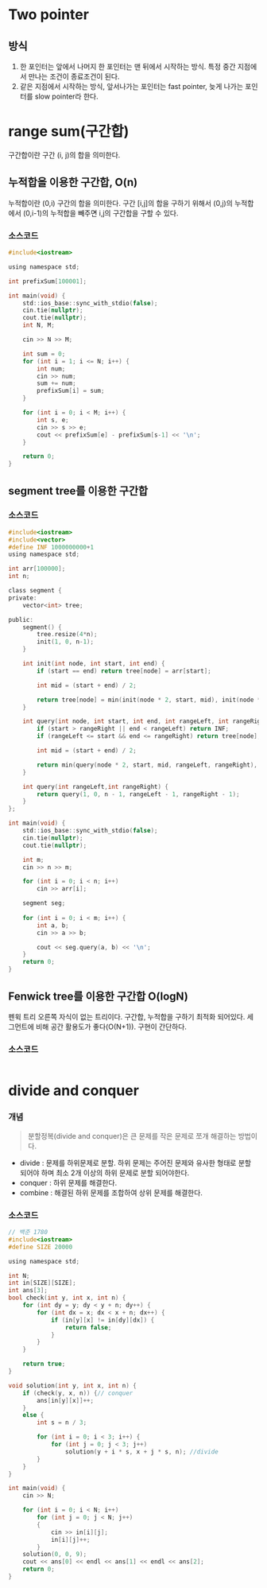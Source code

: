 # Two pointer
## 방식
1. 한 포인터는 앞에서 나머지 한 포인터는 맨 뒤에서 시작하는 방식. 특정 중간 지점에서 만나는 조건이 종료조건이 된다.
2. 같은 지점에서 시작하는 방식, 앞서나가는 포인터는 fast pointer, 늦게 나가는 포인터를 slow pointer라 한다.


# range sum(구간합)
구간합이란 구간 (i, j)의 합을 의미한다.


## 누적합을 이용한 구간합, O(n)
누적합이란 (0,i) 구간의 합을 의미한다. 구간 \[i,j\]의 합을 구하기 위해서 (0,j)의 누적합에서 (0,i-1)의 누적합을 빼주면 i,j의 구간합을 구할 수 있다.

### 소스코드
``` c
#include<iostream>

using namespace std;

int prefixSum[100001];

int main(void) {
	std::ios_base::sync_with_stdio(false);
	cin.tie(nullptr);
	cout.tie(nullptr);
	int N, M;

	cin >> N >> M;

	int sum = 0;
	for (int i = 1; i <= N; i++) {
		int num;
		cin >> num;
		sum += num;
		prefixSum[i] = sum;
	}

	for (int i = 0; i < M; i++) {
		int s, e;
		cin >> s >> e;
		cout << prefixSum[e] - prefixSum[s-1] << '\n';
	}

	return 0;
}
```

## segment tree를 이용한 구간합


### 소스코드
```c
#include<iostream>
#include<vector>
#define INF 1000000000+1
using namespace std;

int arr[100000];
int n;

class segment {
private:
	vector<int> tree;

public:
	segment() {
		tree.resize(4*n);
		init(1, 0, n-1);
	}

	int init(int node, int start, int end) {
		if (start == end) return tree[node] = arr[start];

		int mid = (start + end) / 2;

		return tree[node] = min(init(node * 2, start, mid), init(node * 2 + 1, mid + 1, end));
	}

	int query(int node, int start, int end, int rangeLeft, int rangeRight) {
		if (start > rangeRight || end < rangeLeft) return INF;
		if (rangeLeft <= start && end <= rangeRight) return tree[node];

		int mid = (start + end) / 2;

		return min(query(node * 2, start, mid, rangeLeft, rangeRight), query(node * 2 + 1, mid + 1, end, rangeLeft, rangeRight));
	}

	int query(int rangeLeft,int rangeRight) {
		return query(1, 0, n - 1, rangeLeft - 1, rangeRight - 1);
	}
};

int main(void) {
	std::ios_base::sync_with_stdio(false);
	cin.tie(nullptr);
	cout.tie(nullptr);

	int m;
	cin >> n >> m;

	for (int i = 0; i < n; i++)
		cin >> arr[i];

	segment seg;
	
	for (int i = 0; i < m; i++) {
		int a, b;
		cin >> a >> b;

		cout << seg.query(a, b) << '\n';
	}
	return 0;
}
```
## Fenwick tree를 이용한 구간합 O(logN)
펜윅 트리 오른쪽 자식이 없는 트리이다. 구간합, 누적합을 구하기 최적화 되어있다. 세그먼트에 비해 공간 활용도가 좋다(O(N+1)). 구현이 간단하다.

### 소스코드
```c

```

# divide and conquer 
### 개념
> 분할정복(divide and conquer)은 큰 문제를 작은 문제로 쪼개 해결하는 방법이다.

* divide : 문제를 하위문제로 분할. 하위 문제는 주어진 문제와 유사한 형태로 분할 되어야 하며 최소 2개 이상의 하위 문제로 분할 되어야한다.
* conquer : 하위 문제를 해결한다.
* combine : 해결된 하위 문제를 조합하여 상위 문제를 해결한다.

### 소스코드
```c
// 백준 1780
#include<iostream>
#define SIZE 20000

using namespace std;

int N;
int in[SIZE][SIZE];
int ans[3];
bool check(int y, int x, int n) {
	for (int dy = y; dy < y + n; dy++) {
		for (int dx = x; dx < x + n; dx++) {
			if (in[y][x] != in[dy][dx]) {
				return false;
			}
		}
	}

	return true;
}

void solution(int y, int x, int n) {
	if (check(y, x, n)) {// conquer
		ans[in[y][x]]++; 
	}
	else {
		int s = n / 3;

		for (int i = 0; i < 3; i++) {
			for (int j = 0; j < 3; j++)
				solution(y + i * s, x + j * s, n); //divide
		}
	}
}

int main(void) {
	cin >> N;

	for (int i = 0; i < N; i++)
		for (int j = 0; j < N; j++)
		{
			cin >> in[i][j];
			in[i][j]++;
		}
	solution(0, 0, 9);
	cout << ans[0] << endl << ans[1] << endl << ans[2];
	return 0;
}
```
